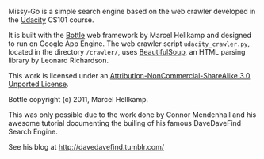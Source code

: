 Missy-Go is a simple search engine based on the web crawler developed in the [Udacity](http://www.udacity.com/) CS101 course. 

It is built with the [Bottle](http://bottlepy.org/docs/dev/) web framework by Marcel Hellkamp and designed to run on Google App Engine. The web crawler script `udacity_crawler.py`, located in the directory `/crawler/`, uses [BeautifulSoup](http://www.crummy.com/software/BeautifulSoup/), an HTML parsing library by Leonard Richardson.

This work is licensed under an [Attribution-NonCommercial-ShareAlike 3.0 Unported License](http://creativecommons.org/licenses/by-nc-sa/3.0/).

Bottle copyright (c) 2011, Marcel Hellkamp.

This was only possible due to the work done by Connor Mendenhall and his awesome tutorial documenting the builing of his famous DaveDaveFind Search Engine.

See his blog at http://davedavefind.tumblr.com/